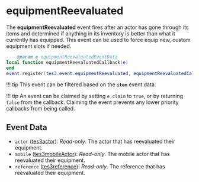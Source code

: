 # equipmentReevaluated
<div class="search_terms" style="display: none">equipmentreevaluated</div>

<!---
	This file is autogenerated. Do not edit this file manually. Your changes will be ignored.
	More information: https://github.com/MWSE/MWSE/tree/master/docs
-->

The **equipmentReevaluated** event fires after an actor has gone through its items and determined if anything in its inventory is better than what it currently has equipped. This event can be used to force equip new, custom equipment slots if needed.

```lua
--- @param e equipmentReevaluatedEventData
local function equipmentReevaluatedCallback(e)
end
event.register(tes3.event.equipmentReevaluated, equipmentReevaluatedCallback)
```

!!! tip
	This event can be filtered based on the **`item`** event data.

!!! tip
	An event can be claimed by setting `e.claim` to `true`, or by returning `false` from the callback. Claiming the event prevents any lower priority callbacks from being called.

## Event Data

* `actor` ([tes3actor](../../types/tes3actor)): *Read-only*. The actor that has reevaluated their equipment.
* `mobile` ([tes3mobileActor](../../types/tes3mobileActor)): *Read-only*. The mobile actor that has reevaluated their equipment.
* `reference` ([tes3reference](../../types/tes3reference)): *Read-only*. The reference that has reevaluated their equipment.

